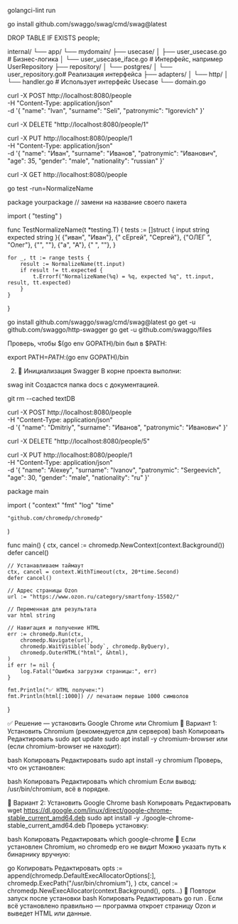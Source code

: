 golangci-lint run

go install github.com/swaggo/swag/cmd/swag@latest

DROP TABLE IF EXISTS people;


internal/
└── app/
    └── mydomain/
        ├── usecase/
        │   ├── user_usecase.go        # Бизнес-логика
        │   └── user_usecase_iface.go  # Интерфейс, например UserRepository
        ├── repository/
        │   └── postgres/
        │       └── user_repository.go# Реализация интерфейса
        ├── adapters/
        │   └── http/
        │       └── handler.go         # Использует интерфейс Usecase
        └── domain.go


 curl -X POST http://localhost:8080/people \
  -H "Content-Type: application/json" \
  -d '{
    "name": "Ivan",
    "surname": "Seli",
    "patronymic": "Igorevich"
}'

curl -X DELETE "http://localhost:8080/people/1"


curl -X PUT http://localhost:8080/people/1 \
  -H "Content-Type: application/json" \
  -d '{
    "name": "Иван",
    "surname": "Иванов",
    "patronymic": "Иванович",
    "age": 35,
    "gender": "male",
    "nationality": "russian"
  }'


  curl -X GET http://localhost:8080/people

go test -run=NormalizeName


package yourpackage // замени на название своего пакета

import (
	"testing"
)

func TestNormalizeName(t *testing.T) {
	tests := []struct {
		input    string
		expected string
	}{
		{"иван", "Иван"},
		{"  сЕргей", "Сергей"},
		{"ОЛЕГ  ", "Олег"},
		{"", ""},
		{"а", "А"},
		{"   ", ""},
	}

	for _, tt := range tests {
		result := NormalizeName(tt.input)
		if result != tt.expected {
			t.Errorf("NormalizeName(%q) = %q, expected %q", tt.input, result, tt.expected)
		}
	}
}










go install github.com/swaggo/swag/cmd/swag@latest
go get -u github.com/swaggo/http-swagger
go get -u github.com/swaggo/files

Проверь, чтобы $(go env GOPATH)/bin был в $PATH:


export PATH=$PATH:$(go env GOPATH)/bin

2. 📂 Инициализация Swagger
В корне проекта выполни:


swag init
Создастся папка docs с документацией.


git rm --cached textDB


curl -X POST http://localhost:8080/people \
  -H "Content-Type: application/json" \
  -d '{
    "name": "Dmitriy",
    "surname": "Иванов",
    "patronymic": "Иванович"
  }'

  curl -X DELETE "http://localhost:8080/people/5"


  curl -X PUT http://localhost:8080/people/1 \
  -H "Content-Type: application/json" \
  -d '{
    "name": "Alexey",
    "surname": "Ivanov",
    "patronymic": "Sergeevich",
    "age": 30,
    "gender": "male",
    "nationality": "ru"
  }'




package main

import (
	"context"
	"fmt"
	"log"
	"time"

	"github.com/chromedp/chromedp"
)

func main() {
	ctx, cancel := chromedp.NewContext(context.Background())
	defer cancel()

	// Устанавливаем таймаут
	ctx, cancel = context.WithTimeout(ctx, 20*time.Second)
	defer cancel()

	// Адрес страницы Ozon
	url := "https://www.ozon.ru/category/smartfony-15502/"

	// Переменная для результата
	var html string

	// Навигация и получение HTML
	err := chromedp.Run(ctx,
		chromedp.Navigate(url),
		chromedp.WaitVisible(`body`, chromedp.ByQuery),
		chromedp.OuterHTML("html", &html),
	)
	if err != nil {
		log.Fatal("Ошибка загрузки страницы:", err)
	}

	fmt.Println("✅ HTML получен:")
	fmt.Println(html[:1000]) // печатаем первые 1000 символов
}



✅ Решение — установить Google Chrome или Chromium
🔹 Вариант 1: Установить Chromium (рекомендуется для серверов)
bash
Копировать
Редактировать
sudo apt update
sudo apt install -y chromium-browser
или (если chromium-browser не находит):

bash
Копировать
Редактировать
sudo apt install -y chromium
Проверь, что он установлен:

bash
Копировать
Редактировать
which chromium
Если вывод: /usr/bin/chromium, всё в порядке.

🔹 Вариант 2: Установить Google Chrome
bash
Копировать
Редактировать
wget https://dl.google.com/linux/direct/google-chrome-stable_current_amd64.deb
sudo apt install -y ./google-chrome-stable_current_amd64.deb
Проверь установку:

bash
Копировать
Редактировать
which google-chrome
🔧 Если установлен Chromium, но chromedp его не видит
Можно указать путь к бинарнику вручную:

go
Копировать
Редактировать
opts := append(chromedp.DefaultExecAllocatorOptions[:],
	chromedp.ExecPath("/usr/bin/chromium"),
)
ctx, cancel := chromedp.NewExecAllocator(context.Background(), opts...)
🔁 Повтори запуск после установки
bash
Копировать
Редактировать
go run .
Если всё установлено правильно — программа откроет страницу Ozon и выведет HTML или данные.

